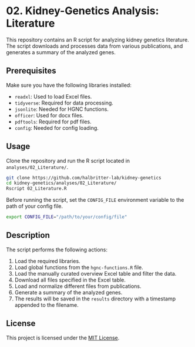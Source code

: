 # 02. Kidney-Genetics Analysis: Literature

This repository contains an R script for analyzing kidney genetics literature. The script downloads and processes data from various publications, and generates a summary of the analyzed genes.

## Prerequisites

Make sure you have the following libraries installed:

- `readxl`: Used to load Excel files.
- `tidyverse`: Required for data processing.
- `jsonlite`: Needed for HGNC functions.
- `officer`: Used for docx files.
- `pdftools`: Required for pdf files.
- `config`: Needed for config loading.

## Usage

Clone the repository and run the R script located in `analyses/02_Literature/`. 

```bash
git clone https://github.com/halbritter-lab/kidney-genetics
cd kidney-genetics/analyses/02_Literature/
Rscript 02_Literature.R
```

Before running the script, set the `CONFIG_FILE` environment variable to the path of your config file.

```bash
export CONFIG_FILE="/path/to/your/config/file"
```

## Description

The script performs the following actions:

1. Load the required libraries.
2. Load global functions from the `hgnc-functions.R` file.
3. Load the manually curated overview Excel table and filter the data.
4. Download all files specified in the Excel table.
5. Load and normalize different files from publications.
6. Generate a summary of the analyzed genes.
7. The results will be saved in the `results` directory with a timestamp appended to the filename.

## License

This project is licensed under the [MIT License](LICENSE).